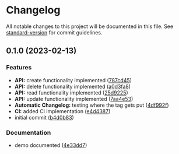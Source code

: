 # Changelog

All notable changes to this project will be documented in this file. See [standard-version](https://github.com/conventional-changelog/standard-version) for commit guidelines.

## 0.1.0 (2023-02-13)


### Features

* **API:** create functionality implemented ([787cd45](https://github.com/carlosbermejop/klassi-js-GUI/commits787cd4556012dce671068ff9d4ce379c059986b5))
* **API:** delete functionality implemented ([a0d3fa8](https://github.com/carlosbermejop/klassi-js-GUI/commitsa0d3fa83bb5644c16f2efa16fc6afd072cae76a2))
* **API:** read functionality implemented ([25d9225](https://github.com/carlosbermejop/klassi-js-GUI/commits25d92258ff3db0e1a62d8e82017883a9620230e8))
* **API:** update functionality implemented ([7aa4e53](https://github.com/carlosbermejop/klassi-js-GUI/commits7aa4e536da8f0a148cdd876e28ae2b26bd34cdf3))
* **Automatic Changelog:** testing where the tag gets put ([4df992f](https://github.com/carlosbermejop/klassi-js-GUI/commits4df992f582fb50ad8769fd4cb7da2847614ede04))
* **CI:** added CI implementation ([e4d4387](https://github.com/carlosbermejop/klassi-js-GUI/commitse4d4387a521dda3f0d77865ed3a945839031b219))
* initial commit ([b4d0b83](https://github.com/carlosbermejop/klassi-js-GUI/commitsb4d0b83fee019c9176a2755429cd8cc7fe84632f))


### Documentation

* demo documented ([4e33dd7](https://github.com/carlosbermejop/klassi-js-GUI/commits4e33dd76045f17382eb67caaace8bee899199936))
